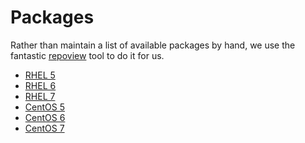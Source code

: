 # Packages

Rather than maintain a list of available packages by hand, we use the fantastic
[repoview][1] tool to do it for us.

* [RHEL 5][2]
* [RHEL 6][3]
* [RHEL 7][4]
* [CentOS 5][5]
* [CentOS 6][6]
* [CentOS 7][7]

[1]: https://fedorahosted.org/repoview/
[2]: https://dl.iuscommunity.org/pub/ius/stable/Redhat/5/x86_64/repoview/
[3]: https://dl.iuscommunity.org/pub/ius/stable/Redhat/6/x86_64/repoview/
[4]: https://dl.iuscommunity.org/pub/ius/stable/Redhat/7/x86_64/repoview/
[5]: https://dl.iuscommunity.org/pub/ius/stable/CentOS/5/x86_64/repoview/
[6]: https://dl.iuscommunity.org/pub/ius/stable/CentOS/6/x86_64/repoview/
[7]: https://dl.iuscommunity.org/pub/ius/stable/CentOS/7/x86_64/repoview/
